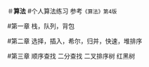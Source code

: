 ＃**算法**
#个人算法练习
参考`《算法》第4版`
<p></p>

#第一章
栈，队列，背包
<p></p>

#第二章
选择，插入，希尔，归并，快速，堆排序
<p></p>

#第三章
顺序查找  二分查找  二叉排序树  红黑树  
